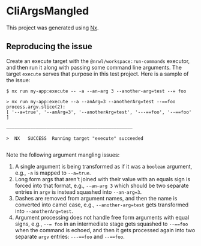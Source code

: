 # CliArgsMangled

This project was generated using [Nx](https://nx.dev).

## Reproducing the issue

Create an execute target with the `@nrwl/workspace:run-commands` executor, and
then run it along with passing some command line arguments. The target
`execute` serves that purpose in this test project. Here is a sample of the
issue:

```console
$ nx run my-app:execute -- -a --an-arg 3 --another-arg=test --= foo

> nx run my-app:execute --a --anArg=3 --anotherArg=test --==foo
process.argv.slice(2):
[ '--a=true', '--anArg=3', '--anotherArg=test', '---==foo', '--==foo' ]

———————————————————————————————————————————————

>  NX   SUCCESS  Running target "execute" succeeded


```

Note the following argument mangling issues:

1. A single argument is being transformed as if it was a `boolean` argument, e.g., `-a` is mapped to `--a=true`.
2. Long form args that aren't joined with their value with an equals sign is forced into that format, e.g., `--an-arg 3` which should be two separate entries in `argv` is instead squashed into `--an-arg=3`.
3. Dashes are removed from argument names, and then the name is converted into camel case, e.g., `--another-arg=test` gets transformed into `--anotherArg=test`.
4. Argument processing does not handle free form arguments with equal signs, e.g., `--= foo` in an intermediate stage gets squashed to `--==foo` when the command is echoed, and then it gets processed again into two separate `argv` entries: `---==foo` and `--==foo`.
